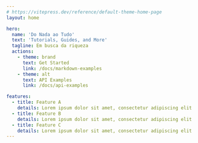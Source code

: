 ```yaml
---
# https://vitepress.dev/reference/default-theme-home-page
layout: home

hero:
  name: 'Do Nada ao Tudo'
  text: 'Tutorials, Guides, and More'
  tagline: Em busca da riqueza
  actions:
    - theme: brand
      text: Get Started
      link: /docs/markdown-examples
    - theme: alt
      text: API Examples
      link: /docs/api-examples

features:
  - title: Feature A
    details: Lorem ipsum dolor sit amet, consectetur adipiscing elit
  - title: Feature B
    details: Lorem ipsum dolor sit amet, consectetur adipiscing elit
  - title: Feature C
    details: Lorem ipsum dolor sit amet, consectetur adipiscing elit
---
```

